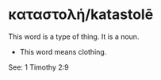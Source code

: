 # καταστολή/katastolē
This word is a type of thing. It is a noun.
* This word means clothing.

See: 1 Timothy 2:9
